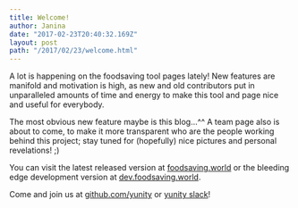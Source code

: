 ```yaml
---
title: Welcome!
author: Janina
date: "2017-02-23T20:40:32.169Z"
layout: post
path: "/2017/02/23/welcome.html"
---
```


A lot is happening on the foodsaving tool pages lately! New features are manifold
and motivation is high, as new and old contributors put in unparalleled amounts
of time and energy to make this tool and page nice and useful for everybody.

The most obvious new feature maybe is this blog...^^ A team page also is about
to come, to make it more transparent who are the people working behind this
project; stay tuned for (hopefully) nice pictures and personal revelations! ;)

You can visit the latest released version at
[foodsaving.world](https://foodsaving.world)
or the bleeding edge development version at
[dev.foodsaving.world](https://dev.foodsaving.world).

Come and join us at [github.com/yunity](https://github.com/yunity)
or [yunity slack](https://slackin.yunity.org/)!
